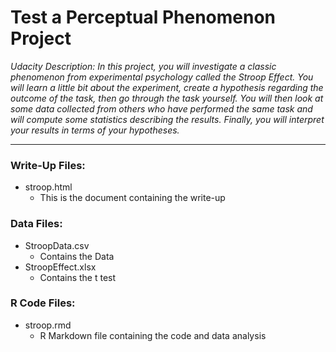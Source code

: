 # Test a Perceptual Phenomenon Project

*Udacity Description: In this project, you will investigate a classic phenomenon from experimental psychology called the Stroop Effect. You will learn a little bit about the experiment, create a hypothesis regarding the outcome of the task, then go through the task yourself. You will then look at some data collected from others who have performed the same task and will compute some statistics describing the results. Finally, you will interpret your results in terms of your hypotheses.*

---

### Write-Up Files:
* stroop.html
    * This is the document containing the write-up

### Data Files:
* StroopData.csv
    * Contains the Data
* StroopEffect.xlsx
    * Contains the t test

### R Code Files:
* stroop.rmd
    * R Markdown file containing the code and data analysis
